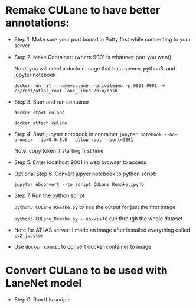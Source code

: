 # Remake CULane to have better annotations:

* Step 1. Make sure your port bound in Putty first while connecting to your server

* Step 2. Make Container: (where 9001 is whatever port you want)

	Note: you will need a docker image that has opencv, python3, and jupyter notebook

	`docker run -it --name=culane --privileged -p 9001:9001 -v /:/root/atlas_root lane_lines /bin/bash`

* Step 3. Start and run container
 	
 	`docker start culane`

 	`docker attach culane`

* Step 4. Start jupyter notebook in container
	`jupyter notebook --no-browser --ip=0.0.0.0 --allow-root --port=9001`
	
	Note: copy token if starting first time

* Step 5. Enter localhost:9001 in web browser to access

* Optional Step 6. Convert jupyer notebook to python script:

	`jupyter nbconvert --to script CULane_Remake.ipynb`

* Step 7. Run the python script

	`python3 CULane_Remake.py` to see the output for just the first image

	`python3 CULane_Remake.py --no-vis` to run through the whole dataset

* Note for ATLAS server: I made an image after installed everything called `cv2_jupyter`

* Use `docker commit` to convert docker container to image


# Convert CULane to be used with LaneNet model

* Step 0: Run this script:
